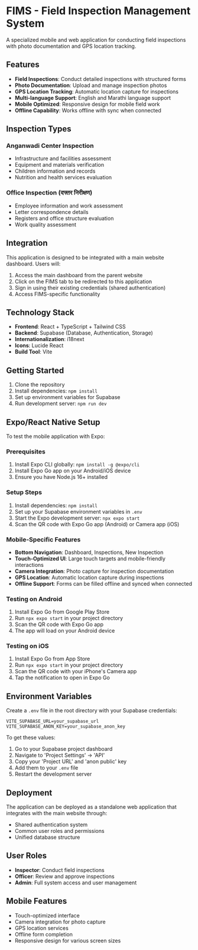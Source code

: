 # FIMS - Field Inspection Management System

A specialized mobile and web application for conducting field inspections with photo documentation and GPS location tracking.

## Features

- **Field Inspections**: Conduct detailed inspections with structured forms
- **Photo Documentation**: Upload and manage inspection photos
- **GPS Location Tracking**: Automatic location capture for inspections
- **Multi-language Support**: English and Marathi language support
- **Mobile Optimized**: Responsive design for mobile field work
- **Offline Capability**: Works offline with sync when connected

## Inspection Types

### Anganwadi Center Inspection
- Infrastructure and facilities assessment
- Equipment and materials verification
- Children information and records
- Nutrition and health services evaluation

### Office Inspection (दफ्तर निरीक्षण)
- Employee information and work assessment
- Letter correspondence details
- Registers and office structure evaluation
- Work quality assessment

## Integration

This application is designed to be integrated with a main website dashboard. Users will:

1. Access the main dashboard from the parent website
2. Click on the FIMS tab to be redirected to this application
3. Sign in using their existing credentials (shared authentication)
4. Access FIMS-specific functionality

## Technology Stack

- **Frontend**: React + TypeScript + Tailwind CSS
- **Backend**: Supabase (Database, Authentication, Storage)
- **Internationalization**: i18next
- **Icons**: Lucide React
- **Build Tool**: Vite

## Getting Started

1. Clone the repository
2. Install dependencies: `npm install`
3. Set up environment variables for Supabase
4. Run development server: `npm run dev`

## Expo/React Native Setup

To test the mobile application with Expo:

### Prerequisites
1. Install Expo CLI globally: `npm install -g @expo/cli`
2. Install Expo Go app on your Android/iOS device
3. Ensure you have Node.js 16+ installed

### Setup Steps
1. Install dependencies: `npm install`
2. Set up your Supabase environment variables in `.env`
3. Start the Expo development server: `npx expo start`
4. Scan the QR code with Expo Go app (Android) or Camera app (iOS)

### Mobile-Specific Features
- **Bottom Navigation**: Dashboard, Inspections, New Inspection
- **Touch-Optimized UI**: Large touch targets and mobile-friendly interactions
- **Camera Integration**: Photo capture for inspection documentation
- **GPS Location**: Automatic location capture during inspections
- **Offline Support**: Forms can be filled offline and synced when connected

### Testing on Android
1. Install Expo Go from Google Play Store
2. Run `npx expo start` in your project directory
3. Scan the QR code with Expo Go app
4. The app will load on your Android device

### Testing on iOS
1. Install Expo Go from App Store
2. Run `npx expo start` in your project directory
3. Scan the QR code with your iPhone's Camera app
4. Tap the notification to open in Expo Go

## Environment Variables

Create a `.env` file in the root directory with your Supabase credentials:

```
VITE_SUPABASE_URL=your_supabase_url
VITE_SUPABASE_ANON_KEY=your_supabase_anon_key
```

To get these values:
1. Go to your Supabase project dashboard
2. Navigate to 'Project Settings' -> 'API'
3. Copy your 'Project URL' and 'anon public' key
4. Add them to your `.env` file
5. Restart the development server

## Deployment

The application can be deployed as a standalone web application that integrates with the main website through:

- Shared authentication system
- Common user roles and permissions
- Unified database structure

## User Roles

- **Inspector**: Conduct field inspections
- **Officer**: Review and approve inspections
- **Admin**: Full system access and user management

## Mobile Features

- Touch-optimized interface
- Camera integration for photo capture
- GPS location services
- Offline form completion
- Responsive design for various screen sizes